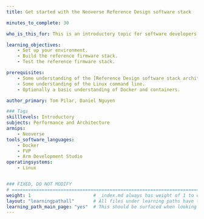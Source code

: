 ```yaml
---
title: Get started with the Neoverse Reference Design software stack

minutes_to_complete: 30

who_is_this_for: This is an introductory topic for software developers interested in testing the Neoverse Reference Design firmware stack.

learning_objectives: 
    - Set up your environment.
    - Build the reference firmware stack.
    - Test the reference firmware stack.

prerequisites:
    - Some understanding of the [Reference Design software stack architecture](https://neoverse-reference-design.docs.arm.com/en/latest/about/software_stack.html).
    - Some understanding of the Linux command line.
    - Optionally a basic understanding of Docker and containers.

author_primary: Tom Pilar, Daniel Nguyen

### Tags
skilllevels: Introductory
subjects: Performance and Architecture
armips:
    - Neoverse
tools_software_languages:
    - Docker
    - FVP
    - Arm Development Studio
operatingsystems:
    - Linux


### FIXED, DO NOT MODIFY
# ================================================================================
weight: 1                       # _index.md always has weight of 1 to order correctly
layout: "learningpathall"       # All files under learning paths have this same wrapper
learning_path_main_page: "yes"  # This should be surfaced when looking for related content. Only set for _index.md of learning path content.
---
```

